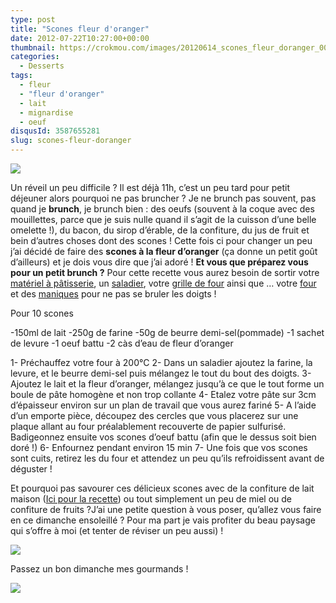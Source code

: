 ```yaml
---
type: post
title: "Scones fleur d'oranger"
date: 2012-07-22T10:27:00+00:00
thumbnail: https://crokmou.com/images/20120614_scones_fleur_doranger_0035.jpg
categories:
  - Desserts
tags:
  - fleur
  - "fleur d'oranger"
  - lait
  - mignardise
  - oeuf
disqusId: 3587655281
slug: scones-fleur-doranger
---
```


[![](http://2.bp.blogspot.com/-wwFyRH9fwLI/UCbi-8iHkbI/AAAAAAAADC8/MOf5VLn7stM/s320/20120614_scones_fleur_d'oranger_bann.jpg)](http://2.bp.blogspot.com/-wwFyRH9fwLI/UCbi-8iHkbI/AAAAAAAADC8/MOf5VLn7stM/s1600/20120614_scones_fleur_d'oranger_bann.jpg)

Un réveil un peu difficile ? Il est déjà 11h, c’est un peu tard pour petit déjeuner alors pourquoi ne pas bruncher ? Je ne brunch pas souvent, pas quand je **brunch**, je brunch bien : des oeufs (souvent à la coque avec des mouillettes, parce que je suis nulle quand il s’agit de la cuisson d’une belle omelette !), du bacon, du sirop d’érable, de la confiture, du jus de fruit et bein d’autres choses dont des scones ! Cette fois ci pour changer un peu j’ai décidé de faire des **scones à la fleur d’oranger** (ça donne un petit goût d’ailleurs) et je dois vous dire que j’ai adoré ! **Et vous que préparez vous pour un petit brunch ?** Pour cette recette vous aurez besoin de sortir votre [matériel à pâtisserie](http://www.rueducommerce.fr/m/pl/malid:12468605), un [saladier](http://www.rueducommerce.fr/m/pl/malid:4769897), votre [grille de four](http://www.rueducommerce.fr/m/pl/malid:15123340) ainsi que … votre [four](http://www.rueducommerce.fr/m/pl/malid:9404136) et des [maniques](http://www.rueducommerce.fr/m/pl/malid:4769931) pour ne pas se bruler les doigts !

Pour 10 scones

-150ml de lait
-250g de farine
-50g de beurre demi-sel(pommade)
-1 sachet de levure
-1 oeuf battu
-2 càs d’eau de fleur d’oranger

1- Préchauffez votre four à 200°C
2- Dans un saladier ajoutez la farine, la levure, et le beurre demi-sel puis mélangez le tout du bout des doigts.
3- Ajoutez le lait et la fleur d’oranger, mélangez jusqu’à ce que le tout forme un boule de pâte homogène et non trop collante
4- Etalez votre pâte sur 3cm d’épaisseur environ sur un plan de travail que vous aurez fariné
5- A l’aide d’un emporte pièce, découpez des cercles que vous placerez sur une plaque allant au four préalablement recouverte de papier sulfurisé. Badigeonnez ensuite vos scones d’oeuf battu (afin que le dessus soit bien doré !)
6- Enfournez pendant environ 15 min
7- Une fois que vos scones sont cuits, retirez les du four et attendez un peu qu’ils refroidissent avant de déguster !

Et pourquoi pas savourer ces délicieux scones avec de la confiture de lait maison ([Ici pour la recette](http://crokmou.blogspot.fr/2012/07/dulce-de-leche-confiture-de-lait.html)) ou tout simplement un peu de miel ou de confiture de fruits ?J’ai une petite question à vous poser, qu’allez vous faire en ce dimanche ensoleillé ? Pour ma part je vais profiter du beau paysage qui s’offre à moi (et tenter de réviser un peu aussi) !

[![](http://3.bp.blogspot.com/-Vxvkb88tqSM/UAvFv9CkN3I/AAAAAAAACwQ/0h-kQk4gzqc/s640/IMG_00000081.jpg)](http://3.bp.blogspot.com/-Vxvkb88tqSM/UAvFv9CkN3I/AAAAAAAACwQ/0h-kQk4gzqc/s1600/IMG_00000081.jpg)

Passez un bon dimanche mes gourmands !

[![](http://3.bp.blogspot.com/-nY3rGFTCSH4/UAvG9OJl1_I/AAAAAAAACwg/37YVpOhgEKQ/s1600/1902673.jpg)](http://3.bp.blogspot.com/-nY3rGFTCSH4/UAvG9OJl1_I/AAAAAAAACwg/37YVpOhgEKQ/s1600/1902673.jpg)
